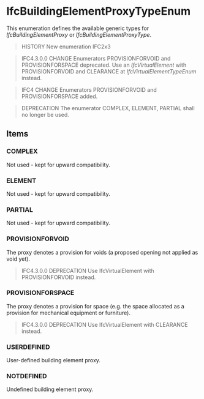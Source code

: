 # IfcBuildingElementProxyTypeEnum

This enumeration defines the available generic types for _IfcBuildingElementProxy_ or _IfcBuildingElementProxyType_.

> HISTORY  New enumeration IFC2x3

> IFC4.3.0.0 CHANGE  Enumerators PROVISIONFORVOID and PROVISIONFORSPACE deprecated. Use an _IfcVirtualElement_ with PROVISIONFORVOID and CLEARANCE at _IfcVirtualElementTypeEnum_ instead.

> IFC4 CHANGE  Enumerators PROVISIONFORVOID and PROVISIONFORSPACE added.

> DEPRECATION  The enumerator COMPLEX, ELEMENT, PARTIAL shall no longer be used.

## Items

### COMPLEX
Not used - kept for upward compatibility.

### ELEMENT
Not used - kept for upward compatibility.

### PARTIAL
Not used - kept for upward compatibility.

### PROVISIONFORVOID
The proxy denotes a provision for voids (a proposed opening not applied as void yet).

> IFC4.3.0.0 DEPRECATION Use IfcVirtualElement with PROVISIONFORVOID instead.

### PROVISIONFORSPACE
The proxy denotes a provision for space (e.g. the space allocated as a provision for mechanical equipment or furniture).

> IFC4.3.0.0 DEPRECATION Use IfcVirtualElement with CLEARANCE instead.

### USERDEFINED
User-defined building element proxy.

### NOTDEFINED
Undefined building element proxy.
